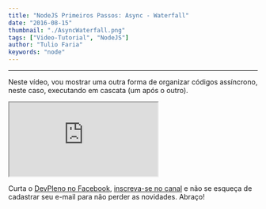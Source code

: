 ```yaml
---
title: "NodeJS Primeiros Passos: Async - Waterfall"
date: "2016-08-15"
thumbnail: "./AsyncWaterfall.png"
tags: ["Video-Tutorial", "NodeJS"]
author: "Tulio Faria"
keywords: "node"
---
```


---
Neste vídeo, vou mostrar uma outra forma de organizar códigos assíncrono, neste caso, executando em cascata (um após o outro). 

<div class="embed-responsive embed-responsive-16by9 mb-4">
  <iframe class="embed-responsive-item" src="https://www.youtube.com/embed/p_CxjcgovRc" allowfullscreen></iframe>
</div> 

Curta o [DevPleno no Facebook](https://www.facebook.com/devpleno), [inscreva-se no canal](https://www.youtube.com/devplenocom) e não se esqueça de cadastrar seu e-mail para não perder as novidades. Abraço!